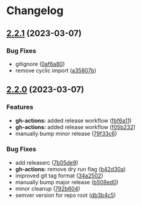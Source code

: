 # Changelog

## [2.2.1](https://github.com/switchboard-xyz/sbv2-near/compare/near.js-v2.2.0...near.js-v2.2.1) (2023-03-07)

### Bug Fixes

- gitignore ([0af6a80](https://github.com/switchboard-xyz/sbv2-near/commit/0af6a80954086b19e00621f2d61086e51b749d33))
- remove cyclic import ([a35807b](https://github.com/switchboard-xyz/sbv2-near/commit/a35807ba3b0750b2ad980bb94bc22a037ca7832a))

## [2.2.0](https://github.com/switchboard-xyz/sbv2-near/compare/near.js-v2.1.2...near.js-v2.2.0) (2023-03-07)

### Features

- **gh-actions:** added release workflow
  ([fbf6a11](https://github.com/switchboard-xyz/sbv2-near/commit/fbf6a113f18b6e683dde5629a8026c0535e0ccad))
- **gh-actions:** added release workflow
  ([f05b232](https://github.com/switchboard-xyz/sbv2-near/commit/f05b23207f7164213a47cdced99f96ccabd727d8))
- manually bump minor release
  ([79f33c6](https://github.com/switchboard-xyz/sbv2-near/commit/79f33c6736688b47a03ac960e6123914436689a8))

### Bug Fixes

- add releaserc
  ([7b05de9](https://github.com/switchboard-xyz/sbv2-near/commit/7b05de95542ee9ecc9d196a10c29d26fdf1b3a63))
- **gh-actions:** remove dry run flag
  ([b42d30a](https://github.com/switchboard-xyz/sbv2-near/commit/b42d30aa92079a8d7c2224f46de98dc452104d8e))
- improved git tag format
  ([34a2502](https://github.com/switchboard-xyz/sbv2-near/commit/34a2502113edb555d1977f55c081f9a6ee46f29a))
- manually bump major release
  ([b508ed0](https://github.com/switchboard-xyz/sbv2-near/commit/b508ed05c61e113de724eb7023004a7de75590d7))
- minor cleanup
  ([792b604](https://github.com/switchboard-xyz/sbv2-near/commit/792b6045fe79b902cd6738a2670d363fe808e7de))
- semver version for repo root
  ([db3b4c5](https://github.com/switchboard-xyz/sbv2-near/commit/db3b4c53c23ccd21dd4072e0d24b1bf9c60e0567))
